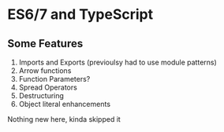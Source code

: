 # ES6/7 and TypeScript

## Some Features

1. Imports and Exports (previoulsy had to use module patterns)
2. Arrow functions
3. Function Parameters?
4. Spread Operators
5. Destructuring
6. Object literal enhancements

Nothing new here, kinda skipped it
